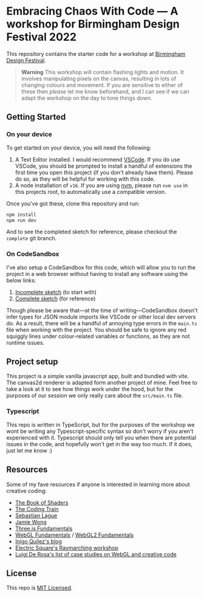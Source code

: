 # Embracing Chaos With Code — A workshop for Birmingham Design Festival 2022

This repository contains the starter code for a workshop at [Birmingham Design Festival](https://birminghamdesignfestival.org.uk/whats-on/events/embracing-chaos-with-code/).

>**Warning**
>This workshop will contain flashing lights and motion. It involves manipulating pixels on the canvas, resulting in lots of changing colours and movement. If you are sensitive to either of these then _please_ let me know beforehand, and I can see if we can adapt the workshop on the day to tone things down.

## Getting Started

### On your device

To get started on your device, you will need the following:

1. A Text Editor installed. I would recommend [VSCode](https://code.visualstudio.com). If you do use VSCode, you should be prompted to install a handful of extensions the first time you open this project (if you don't already have them). Please do so, as they will be helpful for working with this code.
2. A node installation of `v16`. If you are using [nvm](https://github.com/nvm-sh/nvm), please run `nvm use` in this projects root, to automatically use a compatible version.

Once you've got these, clone this repository and run:

```bash
npm install
npm run dev
```

And to see the completed sketch for reference, please checkout the `complete` git branch.

### On CodeSandbox

I've also setup a CodeSandbox for this code, which will allow you to run the project in a web browser without having to install any software using the below links:

1. [Incomplete sketch](https://codesandbox.io/s/bdf-workshop-chaos-code-ysnvon?file=/src/main.ts) (to start with)
2. [Complete sketch](https://codesandbox.io/s/bdf-workshop-chaos-code-complete-rpsd1x?file=/src/main.ts) (for reference)

Though please be aware that—at the time of writing—CodeSandbox doesn't infer types for JSON module imports like VSCode or other local dev servers do. As a result, there will be a handful of annoying type errors in the `main.ts` file when working with the project. You should be safe to ignore any red squiggly lines under colour-related variables or functions, as they are not runtime issues.

## Project setup

This project is a simple vanilla javascript app, built and bundled with vite. The canvas2d renderer is adapted form another project of mine. Feel free to take a look at it to see how things work under the hood, but for the purposes of our session we only really care about the `src/main.ts` file.

### Typescript

This repo is written in TypeScript, but for the purposes of the workshop we wont be writing any Typescript-specific syntax so don't worry if you aren't experienced with it. Typescript should only tell you when there are potential issues in the code, and hopefully won't get in the way too much. If it does, just let me know :)

## Resources

Some of my fave resources if anyone is interested in learning more about creative coding:

-   [The Book of Shaders](https://thebookofshaders.com/)
-   [The Coding Train](https://www.youtube.com/user/shiffman)
-   [Sebastian Lague](https://www.youtube.com/channel/UCmtyQOKKmrMVaKuRXz02jbQ)
-   [Jamie Wong](http://jamie-wong.com/)
-   [Three.js Fundamentals](https://threejsfundamentals.org/)
-   [WebGL Fundamentals](https://webglfundamentals.org/) / [WebGL2 Fundamentals](https://webgl2fundamentals.org/)
-   [Inigo Quilez's blog](https://iquilezles.org/)
-   [Electric Square's Raymarching workshop](https://github.com/electricsquare/raymarching-workshop)
-   [Luigi De Rosa's list of case studies on WebGL and creative code](https://github.com/luruke/awesome-casestudy)

## License

This repo is [MIT Licensed](https://github.com/neefrehman/bdf-workshop-chaos-code/blob/main/LICENSE).
